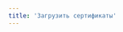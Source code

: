 ```yaml
---
title: 'Загрузить сертификаты'
---
```


<script setup lang="ts">
  import TheCertificateSearch from "@/views/certification/certification-search/TheCertificateSearch.vue"
</script>

<TheCertificateSearch />
